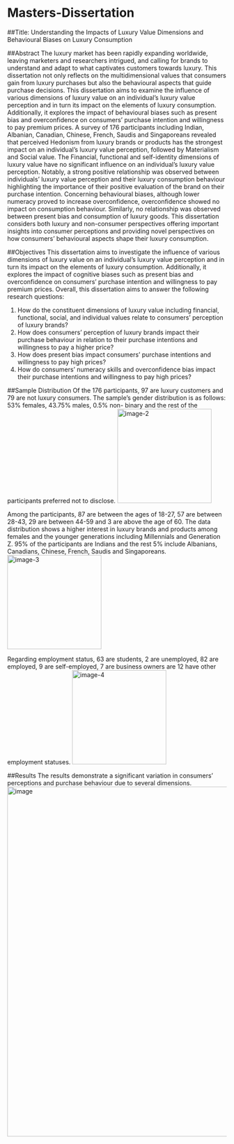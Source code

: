 # Masters-Dissertation
##Title: Understanding the Impacts of Luxury Value Dimensions and Behavioural Biases on Luxury Consumption

##Abstract
The luxury market has been rapidly expanding worldwide, leaving marketers and researchers intrigued, and calling for brands to understand and adapt to what captivates customers towards luxury. This dissertation not only reflects on the multidimensional values that consumers gain from luxury purchases but also the behavioural aspects that guide purchase decisions. This dissertation aims to examine the influence of various dimensions of luxury value on an individual’s luxury value perception and in turn its impact on the elements of luxury consumption. Additionally, it explores the impact of behavioural biases such as present bias and overconfidence on consumers’ purchase intention and willingness to pay premium prices. A survey of 176 participants including Indian, Albanian, Canadian, Chinese, French, Saudis and Singaporeans revealed that perceived Hedonism from luxury brands or products has the strongest impact on an individual’s luxury value perception, followed by Materialism and Social value. The Financial, functional and self-identity dimensions of luxury value have no significant influence on an individual’s luxury value perception. Notably, a strong positive relationship was observed between individuals’ luxury value perception and their luxury consumption behaviour highlighting the importance of their positive evaluation of the brand on their purchase intention. Concerning behavioural biases, although lower numeracy proved to increase overconfidence, overconfidence showed no impact on consumption behaviour. Similarly, no relationship was observed between present bias and consumption of luxury goods. This dissertation considers both luxury and non-consumer perspectives offering important insights into consumer perceptions and providing novel perspectives on how consumers’ behavioural aspects shape their luxury consumption.

##Objectives
This dissertation aims to investigate the influence of various dimensions of luxury value on an individual’s luxury value perception and in turn its impact on the elements of luxury consumption. Additionally, it explores the impact of cognitive biases such as present bias and overconfidence on consumers’ purchase intention and willingness to pay premium prices. Overall, this dissertation aims to answer the following research questions:

1. How do the constituent dimensions of luxury value including financial, functional, social, and individual values relate to consumers’ perception of luxury brands?
2. How does consumers’ perception of luxury brands impact their purchase behaviour in relation to their purchase intentions and willingness to pay a higher price?
3. How does present bias impact consumers’ purchase intentions and willingness to pay high prices?
4. How do consumers’ numeracy skills and overconfidence bias impact their purchase intentions and willingness to pay high prices?

##Sample Distribution
Of the 176 participants, 97 are luxury customers and 79 are not luxury consumers. 
The sample’s gender distribution is as follows: 53% females, 43.75% males, 0.5% non- binary and the rest of the participants preferred not to disclose.
<img width="216" alt="image-2" src="https://github.com/user-attachments/assets/4554f4f4-391d-4787-a7d7-541bfe5f7a24">

Among the participants, 87 are between the ages of 18-27, 57 are between 28-43, 29 are between 44-59 and 3 are above the age of 60. The data distribution shows a higher interest in luxury brands and products among females and the younger generations including Millennials and Generation Z. 95% of the participants are Indians and the rest 5% include Albanians, Canadians, Chinese, French, Saudis and Singaporeans. 
<img width="216" alt="image-3" src="https://github.com/user-attachments/assets/e03a1453-96bf-4b9d-ac18-cdf0e45a99d0">

Regarding employment status, 63 are students, 2 are unemployed, 82 are employed, 9 are self-employed, 7 are business owners are 12 have other employment statuses. 
<img width="216" alt="image-4" src="https://github.com/user-attachments/assets/4f2057d2-8091-445e-97d9-afe5a9cb34d4">

##Results
The results demonstrate a significant variation in consumers’ perceptions and purchase behaviour due to several dimensions. 
<img width="802" alt="image" src="https://github.com/user-attachments/assets/10d950d9-d0b4-4f6a-a805-f3ba337c0df6">
